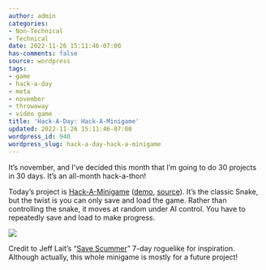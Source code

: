 ```yaml
---
author: admin
categories:
- Non-Technical
- Technical
date: 2022-11-26 15:11:46-07:00
has-comments: false
source: wordpress
tags:
- game
- hack-a-day
- meta
- november
- throwaway
- video game
title: 'Hack-A-Day: Hack-A-Minigame'
updated: 2022-11-26 15:11:46-07:00
wordpress_id: 940
wordpress_slug: hack-a-day-hack-a-minigame
---
```

It’s november, and I’ve decided this month that I’m going to do 30 projects in 30 days. It’s an all-month hack-a-thon!

Today’s project is [Hack-A-Minigame](https://tilde.za3k.com/hackaday/mini/) ([demo](https://tilde.za3k.com/hackaday/mini/), [source](https://github.com/za3k/day26_mini)). It’s the classic Snake, but the twist is you can only save and load the game. Rather than controlling the snake, it moves at random under AI control. You have to repeatedly save and load to make progress.

[![](../wp-content/uploads/2022/11/screenshot-23.png)](https://tilde.za3k.com/hackaday/mini/)

Credit to Jeff Lait’s “[Save Scummer](http://www.zincland.com/7drl/savescummer/)” 7-day roguelike for inspiration. Although actually, this whole minigame is mostly for a future project!
